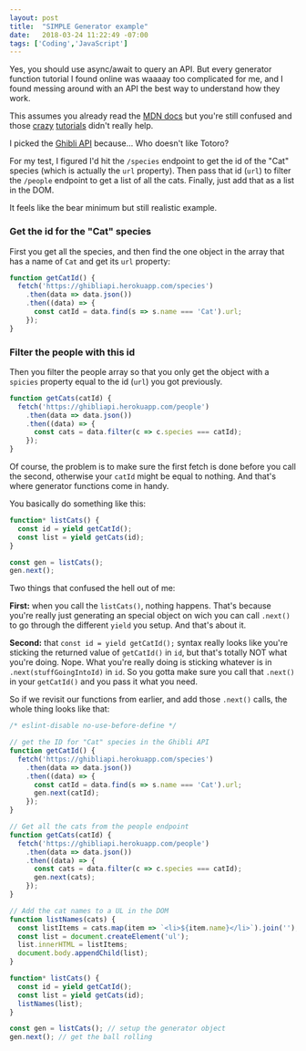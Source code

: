 ```yaml
---
layout: post
title:  "SIMPLE Generator example"
date:   2018-03-24 11:22:49 -07:00
tags: ['Coding','JavaScript']
---
```


Yes, you should use async/await to query an API. But every generator function tutorial I found online was waaaay too complicated for me, and I found messing around with an API the best way to understand how they work.

This assumes you already read the [MDN docs][mdn] but you're still confused and those [crazy][tut1] [tutorials][tut2] didn't really help.

I picked the [Ghibli API][api] because… Who doesn't like Totoro?

For my test, I figured I'd hit the `/species` endpoint to get the id of the "Cat" species (which is actually the `url` property). Then pass that id (`url`) to filter the `/people` endpoint to get a list of all the cats. Finally, just add that as a list in the DOM.

It feels like the bear minimum but still realistic example.

### Get the id for the "Cat" species

First you get all the species, and then find the one object in the array that has a name of `Cat` and get its `url` property:

```js
function getCatId() {
  fetch('https://ghibliapi.herokuapp.com/species')
    .then(data => data.json())
    .then((data) => {
      const catId = data.find(s => s.name === 'Cat').url;
    });
}
```

### Filter the people with this id

Then you filter the people array so that you only get the object with a `spicies` property equal to the id (`url`) you got previously.

```js
function getCats(catId) {
  fetch('https://ghibliapi.herokuapp.com/people')
    .then(data => data.json())
    .then((data) => {
      const cats = data.filter(c => c.species === catId);
    });
}
```

Of course, the problem is to make sure the first fetch is done before you call the second, otherwise your `catId` might be equal to nothing. And that's where generator functions come in handy.

You basically do something like this:

```js
function* listCats() {
  const id = yield getCatId();
  const list = yield getCats(id);
}

const gen = listCats();
gen.next();
```

Two things that confused the hell out of me:

**First:** when you call the `listCats()`, nothing happens. That's because you're really just generating an special object on wich you can call `.next()` to go through the different `yield` you setup. And that's about it.

**Second:** that `const id = yield getCatId();` syntax really looks like you're sticking the returned value of `getCatId()` in `id`, but that's totally NOT what you're doing. Nope. What you're really doing is sticking whatever is in `.next(stuffGoingIntoId)` in `id`. So you gotta make sure you call that `.next()` in your `getCatId()` and you pass it what you need.

So if we revisit our functions from earlier, and add those `.next()` calls, the whole thing looks like that:

```js
/* eslint-disable no-use-before-define */

// get the ID for "Cat" species in the Ghibli API
function getCatId() {
  fetch('https://ghibliapi.herokuapp.com/species')
    .then(data => data.json())
    .then((data) => {
      const catId = data.find(s => s.name === 'Cat').url;
      gen.next(catId);
    });
}

// Get all the cats from the people endpoint
function getCats(catId) {
  fetch('https://ghibliapi.herokuapp.com/people')
    .then(data => data.json())
    .then((data) => { 
      const cats = data.filter(c => c.species === catId);
      gen.next(cats);
    });
}

// Add the cat names to a UL in the DOM
function listNames(cats) {
  const listItems = cats.map(item => `<li>${item.name}</li>`).join('');
  const list = document.createElement('ul');
  list.innerHTML = listItems;
  document.body.appendChild(list);
}

function* listCats() {
  const id = yield getCatId();
  const list = yield getCats(id);
  listNames(list);
}

const gen = listCats(); // setup the generator object
gen.next(); // get the ball rolling
```

[mdn]:https://developer.mozilla.org/en-US/docs/Web/JavaScript/Reference/Statements/function*
[api]:https://ghibliapi.herokuapp.com/
[tut1]:https://davidwalsh.name/es6-generators
[tut2]:https://medium.com/@dtothefp/why-can-t-anyone-write-a-simple-es6-generators-tutorial-ec2bbdf6ff45
